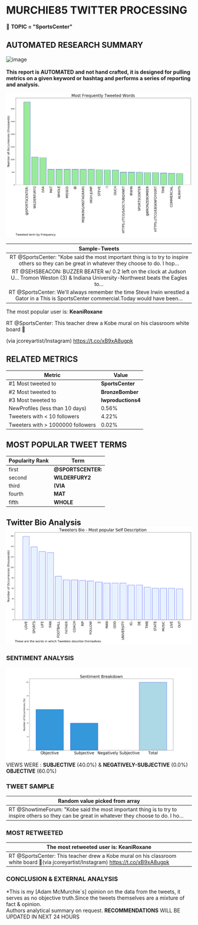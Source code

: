 # MURCHIE85 TWITTER PROCESSING 
&#x1F34E; **TOPIC = "SportsCenter"**

## AUTOMATED RESEARCH SUMMARY

![image](https://marketingplatform.google.com/about/static/images/gmp/analytics-smb-benefit.jpg)
<br></br>
<b> This report is AUTOMATED and not hand crafted, it is designed for pulling metrics on a given keyword or hashtag and performs a series of reporting and analysis.</b>



![image](TWEETS.png)



|                **Sample-Tweets**        |
| :-------------: |
| RT @SportsCenter: "Kobe said the most important thing is to try to inspire others so they can be great in whatever they choose to do. I hop… |
| RT @SEHSBEACON: BUZZER BEATER w/ 0.2 left on the clock at Judson U... Tromon Weston (3) &amp; Indiana University-Northwest beats the Eagles to… |
| RT @SportsCenter: We'll always remember the time Steve Irwin wrestled a Gator in a This is SportsCenter commercial.Today would have been… |

The most popular user is: **KeaniRoxane**
<div class="alert alert-block alert-danger"> RT @SportsCenter: This teacher drew a Kobe mural on his classroom white board 👏

(via jcoreyartist/Instagram) https://t.co/xB9xA8ugpk</div>

## RELATED METRICS<br>
| Metric | Value |
| ------------- | ------------- |
| #1 Most tweeted to  | **SportsCenter** |
| #2 Most tweeted to  | **BronzeBomber** |
| #3 Most tweeted to  | **lwproductions4** |
| NewProfiles (less than 10 days) | 0.56%  |
| Tweeters with < 10 followers  | 4.22%|
| Tweeters with > 1000000 followers  | 0.02%  |



## MOST POPULAR TWEET TERMS 


| Popularity Rank  | Term |
| ------------- | ------------- |
| first  | **@SPORTSCENTER:**  |
| second  | **WILDERFURY2**  |
| third  | **(VIA** |
| fourth  | **MAT**  |
| fifth  | **WHOLE**  |


## Twitter Bio Analysis![image](BIO.png)
### SENTIMENT ANALYSIS
![image](sentiment.png)
VIEWS WERE : **SUBJECTIVE**  (40.0%) & **NEGATIVELY-SUBJECTIVE** (0.0%) **OBJECTIVE** (60.0%)

### TWEET SAMPLE 
| Random value picked from array |
| ------------- |
|RT @ShowtimeForum: "Kobe said the most important thing is to try to inspire others so they can be great in whatever they choose to do. I ho… |

### MOST RETWEETED 

| The most retweeted user is: **KeaniRoxane**  |
| ------------- |
| RT @SportsCenter: This teacher drew a Kobe mural on his classroom white board 👏(via jcoreyartist/Instagram) https://t.co/xB9xA8ugpk |

### CONCLUSION & EXTERNAL ANALYSIS

*This is my [Adam McMurchie`s] opinion on the data from the tweets, it serves as no objective truth.Since the tweets themselves are a mixture of fact & opinion.<br>
Authors analytical summary on request.
**RECOMMENDATIONS** WILL BE UPDATED IN NEXT  24 HOURS <br>